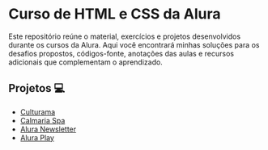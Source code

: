 # Curso de HTML e CSS da Alura
 Este repositório reúne o material, exercícios e projetos desenvolvidos durante os cursos da Alura. Aqui você encontrará minhas soluções para os desafios propostos, códigos-fonte, anotações das aulas e recursos adicionais que complementam o aprendizado.


## Projetos 💻
- <a href="https://willalmeid.github.io/culturama/">Culturama</a>
- <a href="https://willalmeid.github.io/calmaria-spa/">Calmaria Spa</a>
- <a href="https://willalmeid.github.io/alura-newsletter/">Alura Newsletter</a>
- <a href="https://willalmeid.github.io/aluraplay/">Alura Play</a>
